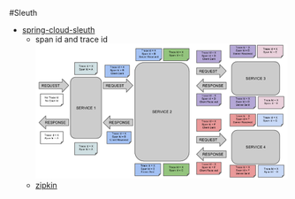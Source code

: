 #Sleuth

- [spring-cloud-sleuth](https://github.com/spring-cloud/spring-cloud-sleuth#terminology)
	- span id and trace id
		![alt tag](./pic/trace-id.png)
	- [zipkin](https://github.com/openzipkin/zipkin)
